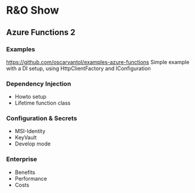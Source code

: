 # R&O Show

## Azure Functions 2

### Examples
https://github.com/oscarvantol/examples-azure-functions
Simple example with a DI setup, using HttpClientFactory and IConfiguration

### Dependency Injection
- Howto setup 
- Lifetime function class

### Configuration & Secrets
- MSI-Identity
- KeyVault
- Develop mode

### Enterprise 
- Benefits
- Performance
- Costs
 
